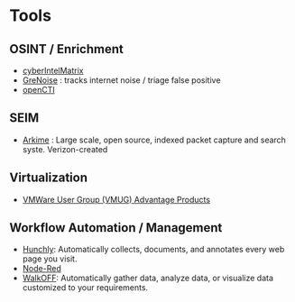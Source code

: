 # Tools


## OSINT / Enrichment   
   * [cyberIntelMatrix](https://cyberintelmatrix.com/)
   * [GreNoise](https://www.greynoise.io/) : tracks internet noise / triage false positive
   * [openCTI](https://www.opencti.io/en/)

## SEIM
   * [Arkime](https://github.com/arkime/arkime) :  Large scale, open source, indexed packet capture and search syste.  Verizon-created

## Virtualization

   * [VMWare User Group (VMUG) Advantage Products](https://vmugadvantage.onthehub.com/)

## Workflow Automation / Management 
   * [Hunchly](https://www.hunch.ly/):  Automatically collects, documents, and annotates every web page you visit.
   * [Node-Red](https://nodered.org/)
   * [WalkOFF](https://nsacyber.github.io/WALKOFF/):  Automatically gather data, analyze data, or visualize data customized to your requirements. 

